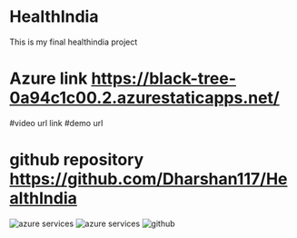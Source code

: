 # HealthIndia
This is my final healthindia project
# Azure link https://black-tree-0a94c1c00.2.azurestaticapps.net/
#video url link 
#demo url 
# github repository https://github.com/Dharshan117/HealthIndia
![azure services](https://user-images.githubusercontent.com/112401833/198196876-a91cf3cf-e374-43a9-b2fa-d53fffd00333.png)
![azure services](https://user-images.githubusercontent.com/112401833/198196894-36135f81-5296-4126-ab9e-583c32a89570.png)
![github](https://user-images.githubusercontent.com/112401833/198196948-ea1d12b2-f3bc-44cf-9cf0-12eb011ec2af.PNG)
